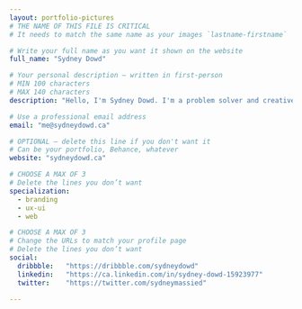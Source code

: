 ```yaml
---
layout: portfolio-pictures
# THE NAME OF THIS FILE IS CRITICAL
# It needs to match the same name as your images `lastname-firstname`

# Write your full name as you want it shown on the website
full_name: "Sydney Dowd"

# Your personal description — written in first-person
# MIN 100 characters
# MAX 140 characters
description: "Hello, I'm Sydney Dowd. I'm a problem solver and creative thinker with a focus on interactive design."

# Use a professional email address
email: "me@sydneydowd.ca"

# OPTIONAL — delete this line if you don't want it
# Can be your portfolio, Behance, whatever
website: "sydneydowd.ca"

# CHOOSE A MAX OF 3
# Delete the lines you don’t want
specialization:
  - branding
  - ux-ui
  - web

# CHOOSE A MAX OF 3
# Change the URLs to match your profile page
# Delete the lines you don’t want
social:
  dribbble:   "https://dribbble.com/sydneydowd"
  linkedin:   "https://ca.linkedin.com/in/sydney-dowd-15923977"
  twitter:    "https://twitter.com/sydneymassied"

---
```

